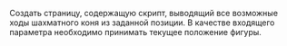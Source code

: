 Создать страницу, содержащую скрипт, выводящий все возможные
 ходы шахматного коня из заданной позиции. В качестве входящего
 параметра необходимо принимать текущее положение фигуры.
